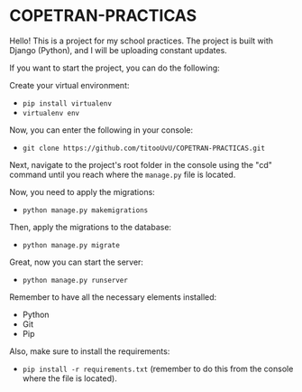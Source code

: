 # COPETRAN-PRACTICAS
Hello! This is a project for my school practices. The project is built with Django (Python), and I will be uploading constant updates. 

If you want to start the project, you can do the following:

Create your virtual environment:
- `pip install virtualenv`
- `virtualenv env`

Now, you can enter the following in your console:
- `git clone https://github.com/titooUvU/COPETRAN-PRACTICAS.git`

Next, navigate to the project's root folder in the console using the "cd" command until you reach where the `manage.py` file is located.

Now, you need to apply the migrations:
- `python manage.py makemigrations`

Then, apply the migrations to the database:
- `python manage.py migrate`

Great, now you can start the server:
- `python manage.py runserver`

Remember to have all the necessary elements installed:
- Python
- Git
- Pip

Also, make sure to install the requirements:
- `pip install -r requirements.txt` (remember to do this from the console where the file is located).
